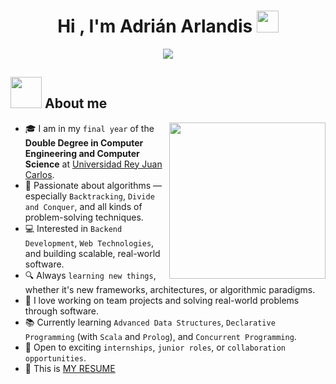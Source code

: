 <h1 align="center">Hi , I'm Adrián Arlandis <img src="https://media.giphy.com/media/hvRJCLFzcasrR4ia7z/giphy.gif" width="35"></h1>

<p align="center">
  <a href="https://github.com/DenverCoder1/readme-typing-svg">
    <img src="https://readme-typing-svg.herokuapp.com?font=Time+New+Roman&color=%23C8BE25&size=25&center=true&vCenter=true&width=600&height=100&lines=Double+Degree;CS+and+CE;">
  </a>
</p>

## <picture><img src = "https://github.com/7oSkaaa/7oSkaaa/blob/main/Images/about_me.gif?raw=true" width = 50px></picture> About me

<picture> <img align="right" src="https://github.com/7oSkaaa/7oSkaaa/blob/main/Images/Right_Side.gif?raw=true" width = 250px></picture>

- 🎓 I am in my `final year` of the **Double Degree in Computer Engineering and Computer Science** at [Universidad Rey Juan Carlos](https://www.urjc.es/).  
- 🧠 Passionate about algorithms — especially `Backtracking`, `Divide and Conquer`, and all kinds of problem-solving techniques.  
- 💻 Interested in `Backend Development`, `Web Technologies`, and building scalable, real-world software. 
- 🔍 Always `learning new things`, whether it's new frameworks, architectures, or algorithmic paradigms.
- 🤝 I love working on team projects and solving real-world problems through software.
- 📚 Currently learning `Advanced Data Structures`, `Declarative Programming` (with `Scala` and `Prolog`), and `Concurrent Programming`.
- 🚀 Open to exciting `internships`, `junior roles`, or `collaboration opportunities`.
- 📄 This is [MY RESUME](https://www.linkedin.com/in/adrian-arlandis-alonso-163890232/)
